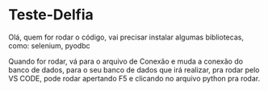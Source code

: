 # Teste-Delfia

Olá, quem for rodar o código, vai precisar instalar algumas bibliotecas, como: selenium, pyodbc

Quando for rodar, vá para o arquivo de Conexão e muda a conexão do banco de dados, para o seu banco de dados que irá realizar, pra rodar pelo VS CODE, pode rodar apertando F5 e clicando no arquivo python pra rodar.
